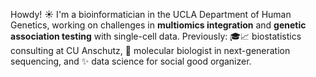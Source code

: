 Howdy! ☀️ I'm a bioinformatician in the UCLA Department of Human Genetics, working on challenges in **multiomics integration** and **genetic association testing** with single-cell data. Previously: 🎓📈 biostatistics consulting at CU Anschutz, 🔬 molecular biologist in next-generation sequencing, and ✨ data science for social good organizer.
